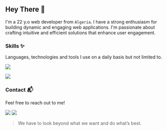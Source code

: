 ## Hey There 🍃

I'm a 22 y.o web developer from `Algeria`. I have a strong enthusiasm for building dynamic and engaging web applications. I'm passionate about crafting intuitive and efficient solutions that enhance user engagement.

### Skills ✨

Languages, technologies and tools I use on a daily basis but not limited to.

![](https://skills-icons.vercel.app/api/icons?i=js,ts,node,express,mongodb,postgresql,drizzle,nuxt,storyblok,docus,tailwind&perline=8)

![](https://skills-icons.vercel.app/api/icons?i=gh,git,ghactions,vscode,pnpm,gemini,chatgpt,vercel,docker,postman,figma&perline=8)

### Contact 📬

Feel free to reach out to me!

[![](https://skills-icons.vercel.app/api/icons?i=x)](https://x.com/sckrp_)
[![](https://skills-icons.vercel.app/api/icons?i=ig)](https://instagram.com/sckoorp)

> We have to look beyond what we want and do what’s best.